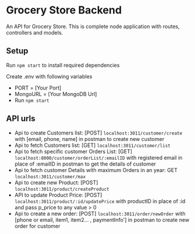 # Grocery Store Backend

An API for Grocery Store. This is complete node application with routes, controllers and models.

## Setup

Run `npm start` to install required dependencies

Create .env with following variables

- PORT = [Your Port]
- MongoURL = [Your MongoDB Url]
- Run `npm start`

## API urls
* Api to create Customers list: [POST] `localhost:3011/customer/create` with [email, phone, name] in postman to create new customer
* Api to fetch Customers list: [GET] `localhost:3011/customer/list`
* Api to fetch specific customer Orders List: [GET] `localhost:8000/customer/orderList/:emailID` with registered email in place of :emailID in postman to get the details of customer
* Api to fetch customer Details with maximum Orders in an year: GET `localhost:3011/customer/max`
* Api to create new Product: [POST] `localhost:3011/product/createProduct`
* API to update Product Price: [POST] `localhost:3011/product/:id/updatePrice` with productID in place of :id and pass p_price to any value > 0
* Api to create a new order: [POST] `localhost:3011/order/newOrder` with [phone or email, item1, item2... , paymentInfo'] in postman to create new order for customer
